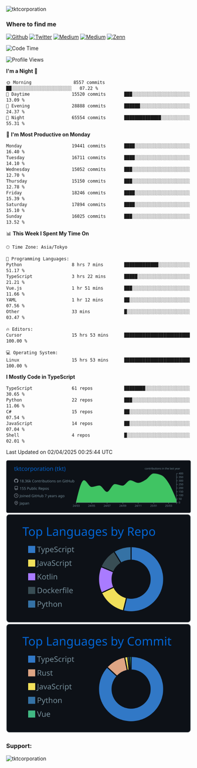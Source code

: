 <p align="left"> <img src="https://komarev.com/ghpvc/?username=tktcorporation&label=Profile%20views&color=0e75b6&style=flat" alt="tktcorporation" /> </p>

<h3>Where to find me</h3>
<p>
<a href="https://github.com/tktcorporation" target="_blank"><img alt="Github" src="https://img.shields.io/badge/GitHub-%2312100E.svg?&style=for-the-badge&logo=Github&logoColor=white" /></a>
<a href="https://twitter.com/tktcorporation" target="_blank"><img alt="Twitter" src="https://img.shields.io/badge/twitter-%231DA1F2.svg?&style=for-the-badge&logo=twitter&logoColor=white" /></a>
<a href="https://www.linkedin.com/in/tktcorporation" target="_blank"><img alt="Medium" src="https://img.shields.io/badge/linkdin-0a66c2.svg?&style=for-the-badge&logo=linkedin&logoColor=white" /></a>
<a href="https://qiita.com/tktcorporation" target="_blank"><img alt="Medium" src="https://img.shields.io/badge/qiita-55C500.svg?&style=for-the-badge&logo=qiita&logoColor=white" /></a>
<a href="https://zenn.dev/tktcorporation" target="_blank"><img alt="Zenn" src="https://img.shields.io/badge/Zenn-3EA8FF.svg?&style=for-the-badge&logo=Zenn&logoColor=white" /></a>
</p>
  
<!--START_SECTION:waka-->
![Code Time](http://img.shields.io/badge/Code%20Time-2%2C260%20hrs%2040%20mins-blue)

![Profile Views](http://img.shields.io/badge/Profile%20Views-0-blue)

**I'm a Night 🦉** 

```text
🌞 Morning                8557 commits        ██░░░░░░░░░░░░░░░░░░░░░░░   07.22 % 
🌆 Daytime                15520 commits       ███░░░░░░░░░░░░░░░░░░░░░░   13.09 % 
🌃 Evening                28888 commits       ██████░░░░░░░░░░░░░░░░░░░   24.37 % 
🌙 Night                  65554 commits       ██████████████░░░░░░░░░░░   55.31 % 
```
📅 **I'm Most Productive on Monday** 

```text
Monday                   19441 commits       ████░░░░░░░░░░░░░░░░░░░░░   16.40 % 
Tuesday                  16711 commits       ████░░░░░░░░░░░░░░░░░░░░░   14.10 % 
Wednesday                15052 commits       ███░░░░░░░░░░░░░░░░░░░░░░   12.70 % 
Thursday                 15150 commits       ███░░░░░░░░░░░░░░░░░░░░░░   12.78 % 
Friday                   18246 commits       ████░░░░░░░░░░░░░░░░░░░░░   15.39 % 
Saturday                 17894 commits       ████░░░░░░░░░░░░░░░░░░░░░   15.10 % 
Sunday                   16025 commits       ███░░░░░░░░░░░░░░░░░░░░░░   13.52 % 
```


📊 **This Week I Spent My Time On** 

```text
🕑︎ Time Zone: Asia/Tokyo

💬 Programming Languages: 
Python                   8 hrs 7 mins        █████████████░░░░░░░░░░░░   51.17 % 
TypeScript               3 hrs 22 mins       █████░░░░░░░░░░░░░░░░░░░░   21.21 % 
Vue.js                   1 hr 51 mins        ███░░░░░░░░░░░░░░░░░░░░░░   11.66 % 
YAML                     1 hr 12 mins        ██░░░░░░░░░░░░░░░░░░░░░░░   07.56 % 
Other                    33 mins             █░░░░░░░░░░░░░░░░░░░░░░░░   03.47 % 

🔥 Editors: 
Cursor                   15 hrs 53 mins      █████████████████████████   100.00 % 

💻 Operating System: 
Linux                    15 hrs 53 mins      █████████████████████████   100.00 % 
```

**I Mostly Code in TypeScript** 

```text
TypeScript               61 repos            ████████░░░░░░░░░░░░░░░░░   30.65 % 
Python                   22 repos            ███░░░░░░░░░░░░░░░░░░░░░░   11.06 % 
C#                       15 repos            ██░░░░░░░░░░░░░░░░░░░░░░░   07.54 % 
JavaScript               14 repos            ██░░░░░░░░░░░░░░░░░░░░░░░   07.04 % 
Shell                    4 repos             █░░░░░░░░░░░░░░░░░░░░░░░░   02.01 % 
```




 Last Updated on 02/04/2025 00:25:44 UTC
<!--END_SECTION:waka-->

[![](https://raw.githubusercontent.com/tktcorporation/tktcorporation/master/profile-summary-card-output/github_dark/0-profile-details.svg)](https://github.com/vn7n24fzkq/github-profile-summary-cards)
[![](https://raw.githubusercontent.com/tktcorporation/tktcorporation/master/profile-summary-card-output/github_dark/1-repos-per-language.svg)](https://github.com/vn7n24fzkq/github-profile-summary-cards) [![](https://raw.githubusercontent.com/tktcorporation/tktcorporation/master/profile-summary-card-output/github_dark/2-most-commit-language.svg)](https://github.com/vn7n24fzkq/github-profile-summary-cards)

<h3 align="left">Support:</h3>
<p><a href="https://www.buymeacoffee.com/tktcorporation"> <img align="left" src="https://cdn.buymeacoffee.com/buttons/v2/default-yellow.png" height="50" width="210" alt="tktcorporation" /></a></p><br><br>
